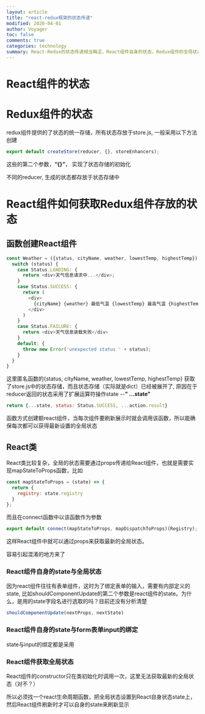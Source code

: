 ```yaml
---
layout: article
title: "react-redux框架的状态传递"
modified: 2020-04-01
author: Voyager
toc: false
comments: true
categories: technology
summary: React-Redux的状态传递相当晦涩，React组件自身的状态，Redux组件的全局状态，不同的component生成方式，这些都带来了状态传递复杂多样。
---
```


# React组件的状态
# Redux组件的状态
redux组件提供的了状态的统一存储，所有状态存放于store.js, 一般采用以下方法创建

```javascript
export default createStore(reducer, {}, storeEnhancers);
```

这些的第二个参数，**“{}”**， 实现了状态存储的初始化

不同的reducer, 生成的状态都存放于状态存储中

# React组件如何获取Redux组件存放的状态

## 函数创建React组件



```javascript
const Weather = ({status, cityName, weather, lowestTemp, highestTemp}) => {
  switch (status) {
    case Status.LOADING: {
      return <div>天气信息请求中...</div>;
    }
    case Status.SUCCESS: {
      return (
        <div>
          {cityName} {weather} 最低气温 {lowestTemp} 最高气温 {highestTemp}
        </div>
      )
    }
    case Status.FAILURE: {
      return <div>天气信息装载失败</div> 
    }
    default: {
      throw new Error('unexpected status ' + status);
    }
  }
}
```

这里匿名函数的{status, cityName, weather, lowestTemp, highestTemp} 获取了store.js中的状态存储，而且状态存储（实际就是dict）已经被展开了, 原因在于reducer返回的状态采用了扩展运算符操作state --**" ...state"**

```javascript
return {...state, status: Status.SUCCESS, ...action.result}
```



函数方式创建额react组件，当每次组件要刷新展示时就会调用该函数，所以能确保每次都可以获得最新设置的全局状态



## React类

React类比较复杂，全局的状态需要通过props传递给React组件，也就是需要实现mapStateToProps函数，比如

```javascript
const mapStateToProps = (state) => {
  return {
    registry: state.registry
  }
};
```

而且在connect函数中以该函数作为参数

```javascript
export default connect(mapStateToProps, mapDispatchToProps)(Registry);
```

这样React组件中就可以通过props来获取最新的全局状态。

容易引起混淆的地方来了

### React组件自身的state与全局状态

因为react组件往往有表单组件，这时为了绑定表单的输入，需要有内部定义的state, 比如shouldComponentUpdate的第二个参数是react组件的state。为什么，是用的state字段名进行选取的吗？目前还没有分析清楚

```javascript
shouldComponentUpdate(nextProps, nextState)
```



### React组件自身的state与form表单input的绑定

state与input的绑定都是采用



### React组件获取全局状态

React组件的constructor只在类初始化时调用一次，这里无法获取最新的全局状态（对不？）

所以必须找一个react生命周期函数，把全局状态设置到React自身状态state上，然后React组件刷新时才可以自身的state来刷新显示


